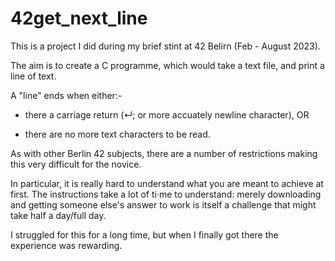 # 42get_next_line

This is a project I did during my brief stint at 42 Belirn (Feb - August 2023).

The aim is to create a C programme, which would take a text file, and print a line of text.

A "line" ends when either:-

* there a carriage return (↵; or more accuately newline character), OR

* there are no more text characters to be read.

As with other Berlin 42 subjects, there are a number of restrictions making this very difficult for the novice.  

In particular, it is really hard to understand what you are meant to achieve at first.  The instructions take a lot of ti·me to understand: merely downloading and getting someone else's answer to work is itself a challenge that might take half a day/full day.

I struggled for this for a long time, but when I finally got there the experience was rewarding.
